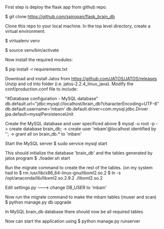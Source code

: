 First step is deploy the flask app from github repo. 

$ git clone https://github.com/spiropan/flask_brain_db

Clone this repo to your local machine. In the top level directory, create a virtual environment:

$ virtualenv venv

$ source venv/bin/activate

Now install the required modules:

$ pip install -r requirements.txt

Download and install Jatos from https://github.com/JATOS/JATOS/releases
Unzip and cd into folder (i.e. jatos-2.2.4_linux_java).
Modify the conf/production.conf file to include:

"#Database configuration - MySQL database"
db.default.url="jdbc:mysql://localhost/brain_db?characterEncoding=UTF-8"
db.default.username='mbam'
db.default.driver=com.mysql.jdbc.Driver
jpa.default=mysqlPersistenceUnit

Create the MySQL database and user specificed above
$ mysql -u root -p
-> create database brain_db;
-> create user 'mbam'@localhost identified by '';
-> grant all on brain_db.* to 'mbam'

Start the MySQL server
$ sudo service mysql start

This should initialize the database 'brain_db' and the tables generated by jatos program
$ ./loader.sh start

Run the migrate command to create the rest of the tables. 
(on my system had to 
$ rm /usr/lib/x86_64-linux-gnu/libxml2.so.2
$ ln -s /opt/anaconda/lib/libxml2.so.2.9.2 ./libxml2.so.2

Edit settings.py
---> change DB_USER to 'mbam'

Now run the migrate command to make the mbam tables (muser and scan)
$ python manage.py db upgrade

In MySQL brain_db database there should now be all required tables 

Now can start the application using
$ python manage.py runserver
